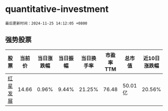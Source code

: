 # quantitative-investment

`最后更新时间：2024-11-25 14:12:05 +0800`

## 强势股票

|股票|当前价|当日涨跌幅|当日振幅|当日换手率|市盈率TTM|总市值|近10日涨跌幅|
|----|----|----|----|----|----|----|----|
|[红星发展](https://xueqiu.com/S/SH600367)|14.66|0.96%|9.44%|21.25%|76.48|50.01亿|20.56%|
